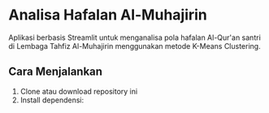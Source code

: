 # Analisa Hafalan Al-Muhajirin

Aplikasi berbasis Streamlit untuk menganalisa pola hafalan Al-Qur'an santri di Lembaga Tahfiz Al-Muhajirin menggunakan metode K-Means Clustering.

## Cara Menjalankan

1. Clone atau download repository ini
2. Install dependensi:

